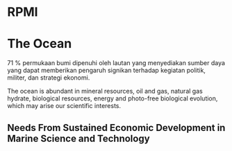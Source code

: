 # RPMI



# The Ocean

71 % permukaan bumi dipenuhi oleh lautan yang menyediakan sumber daya yang dapat memberikan pengaruh signikan terhadap kegiatan politik, militer, dan strategi ekonomi.

The ocean is abundant in mineral resources, oil and gas, natural gas hydrate, biological resources, energy and photo-free biological evolution, which may arise our scientific interests.

## Needs From Sustained Economic Development in Marine Science and Technology

